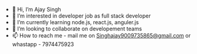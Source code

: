 - 👋 Hi, I’m Ajay Singh
- 👀 I’m interested in developer job as full stack developer
- 🌱 I’m currently learning node.js, react.js, anguler.js
- 💞️ I’m looking to collaborate on developement teams
- 📫 How to reach me - mail me on Singhajay9009735865@gmail.com or whastapp - 7974475923

<!---
ajay9009/ajay9009 is a ✨ special ✨ repository because its `README.md` (this file) appears on your GitHub profile.
You can click the Preview link to take a look at your changes.
--->
